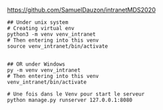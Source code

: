 https://github.com/SamuelDauzon/intranetMDS2020

````shell
## Under unix system
# Creating virtual env
python3 -m venv venv_intranet
# Then entering into this venv
source venv_intranet/bin/activate


## OR under Windows
py -m venv venv_intranet
# Then entering into this venv
venv_intranet/bin/activate

# Une fois dans le Venv pour start le serveur 
python manage.py runserver 127.0.0.1:8080

````
